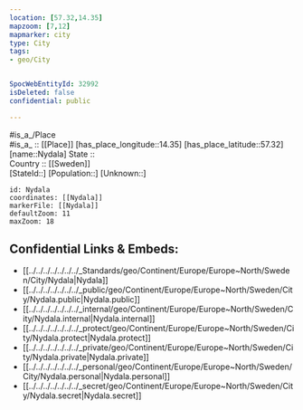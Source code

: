 ```yaml
---
location: [57.32,14.35] 
mapzoom: [7,12] 
mapmarker: city 
type: City
tags:
- geo/City


SpocWebEntityId: 32992
isDeleted: false
confidential: public

---
```

#is_a_/Place  
#is_a_ :: [[Place]] 
[has_place_longitude::14.35] 
[has_place_latitude::57.32] 
[name::Nydala] 
State ::  
Country :: [[Sweden]]  
[StateId::] 
[Population::] 
[Unknown::] 


```leaflet
id: Nydala
coordinates: [[Nydala]] 
markerFile: [[Nydala]] 
defaultZoom: 11 
maxZoom: 18
```


## Confidential Links & Embeds: 
- [[../../../../../../../_Standards/geo/Continent/Europe/Europe~North/Sweden/City/Nydala|Nydala]] 
- [[../../../../../../../_public/geo/Continent/Europe/Europe~North/Sweden/City/Nydala.public|Nydala.public]] 
- [[../../../../../../../_internal/geo/Continent/Europe/Europe~North/Sweden/City/Nydala.internal|Nydala.internal]] 
- [[../../../../../../../_protect/geo/Continent/Europe/Europe~North/Sweden/City/Nydala.protect|Nydala.protect]] 
- [[../../../../../../../_private/geo/Continent/Europe/Europe~North/Sweden/City/Nydala.private|Nydala.private]] 
- [[../../../../../../../_personal/geo/Continent/Europe/Europe~North/Sweden/City/Nydala.personal|Nydala.personal]] 
- [[../../../../../../../_secret/geo/Continent/Europe/Europe~North/Sweden/City/Nydala.secret|Nydala.secret]] 
